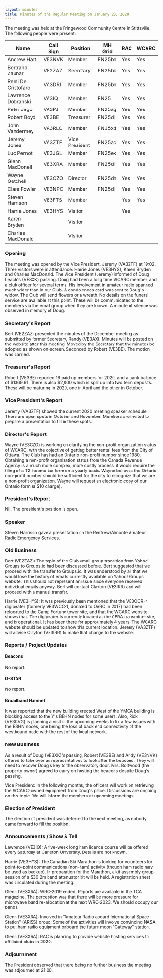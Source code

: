 ```yaml
---
layout: minutes
title: Minutes of the Regular Meeting on January 20, 2020
---
```


The meeting was held at  the Fringewood Community Centre in Stittsville.
The following people were present:

| Name                   | Call Sign  | Position         | MH Grid | RAC | WCARC |
|------------------------|------------|------------------|---------|-----|-------|
| Andrew Hart            | VE3NVK     | Member           | FN25bh  | Yes | Yes   |
| Bertrand Zauhar        | VE2ZAZ     | Secretary        | FN25bk  | Yes | Yes   |
| Remi De Cristofaro     | VA3DRI     | Member           | FN25bh  | Yes | Yes   |
| Lawrence Dobranski     | VA3IQ      | Member           | FN25    | Yes | Yes   |
| Peter Jago             | VA3PJ      | Member           | FN25ag  | Yes | Yes   |
| Robert Boyd            | VE3BE      | Treasurer        | FN25dj  | Yes | Yes   |
| John Vandermey         | VA3RLC     | Member           | FN15xd  | Yes | Yes   |
| Jeremy Jones           | VA3ZTF     | Vice President   | FN25ac  | Yes | Yes   |
| Luc Pernot             | VE3JGL     | Member           | FN25ek  | Yes | Yes   |
| Glenn MacDonell        | VE3XRA     | Member           | FN25dj  | Yes | Yes   |
| Wayne Getchell         | VE3CZO     | Director         | FN25dh  | Yes | Yes   |
| Clare Fowler           | VE3NPC     | Member           | FN25dj  | Yes | Yes   |
| Steven Harrison        | VE3FTS     | Member           |         | Yes | Yes   |
| Harrie Jones           | VE3HYS     | Visitor          |         | Yes |       |
| Karen Bryden           |            | Visitor          |         |     |       |
| Charles MacDonald      |            | Visitor          |         |     |       |

### Opening

The meeting was opened by the Vice President, Jeremy (VA3ZTF) at 19:02.
Three visitors were in attendance: Harrie Jones (VE3HYS), Karen Bryden and Charles MacDonald.
The Vice President (Jeremy) informed of Doug Leach's (VE3XK) passing. Doug had been a long time WCARC member, and a club officer for several terms. His involvement in amateur radio spanned much wider than in our Club. A condolences card was sent to Doug's widow. The Club will send flowers or a wreath. No details on the funeral service are available at this point. These will be communicated to the members via the email group when they are known. A minute of silence was observed in memory of Doug.

### Secretary's Report

Bert (VE2ZAZ) presented the minutes of the December meeting as submitted by former Secretary, Randy (VE3AX). Minutes will be posted on the website after this meeting. Moved by the Secretary that the minutes be adopted as shown on-screen. Seconded by Robert (VE3BE). The motion was carried.

### Treasurer's Report

Robert (VE3BE) reported 16 paid up members for 2020, and a bank balance of $1369.91.
There is also $2,000 which is split up into two term deposits. These will be maturing in 2020, one in April and the other in October.

### Vice President's Report

Jeremy (VA3ZTF) showed the current 2020 meeting speaker schedule.  There are open spots in October and November. Members are invited to prepare a presentation to fill in these spots.

### Director's Report

Wayne (VE3CZO) is working on clarifying the non-profit organization status of WCARC, with the objective of getting better rental fees from the City of Ottawa. The Club has had an Ontario non-profit number since 1980. Obtaining a non-profit organization status from the Canada Revenue Agency is a much more complex, more costly process; it would require the filing of a T2 income tax form on a yearly basis. Wayne believes the Ontario non-profit number should be sufficient for the city to recognize that we are a non-profit organization. Wayne will request an electronic copy of our Ontario form (a $10 charge).

### President's Report

Nil. The president's position is open.

### Speaker

Steven Harrison gave a presentation on the Renfrew/Almonte Amateur Radio Emergency Services.

### Old Business

Bert (VE2ZAZ): The topic of the Club email group transition from Yahoo! Groups to Groups.io had been discussed before. Bert suggested that we proceed with the transfer to Groups.io. It was understood by all that we would lose the history of emails currently available on Yahoo! Groups website. This should not represent an issue since everyone received individual emails anyway. Bert will contact Clayton (VE3IRR) and will proceed with a manual transfer.

Harrie (VE3HYS): It was previously been mentioned that the VE3OCR-4 digipeater (formerly VE3WCC-1, donated to OARC in 2017) had been relocated to the Camp Fortune tower site, and that the WCARC website shows that. The digipeater is currently located at the CFRA transmitter site, and is operational. It has been there for approximately 4 years. The WCARC website should be updated to show this current location. Jeremy (VA3ZTF) will advise Clayton (VE3IRR) to make that change to the website.

### Reports / Project Updates

#### Beacons

No report.

#### D-STAR

No report.

#### Broadband Hamnet

It was reported that the new building erected West of the YMCA building is blocking access to the Y's BBHN nodes for some users. Also, Rick (VE3CVG) is planning a visit in the upcoming weeks to fix a few issues with the BBHN nodes, one being the loss of back end connectivity of the westbound node with the rest of the local network.

### New Business

As a result of Doug (VE3XK)'s passing, Robert (VE3BE) and Andy (VE3NVK) offered to take over as representatives to look after the beacons. They will need to recover Doug's key to the observatory door. Mrs. Boltwood (the property owner) agreed to carry on hosting the beacons despite Doug's passing.

Vice President: In the following months, the officers will work on retrieving the WCARC-owned equipment from Doug's place. Discussions are ongoing on this topic. We will inform the members at upcoming meetings.

### Election of President

The election of president was deferred to the next meeting, as nobody came forward to fill the position.

### Announcements / Show & Tell

Lawrence (VE3IQ): A five-week long ham licence course will be offered every Saturday at Carleton University. Details are not known.

Harrie (VE3HYS): The Canadian Ski Marathon is looking for volunteers for point-to-point communications (non-ham) activity (though ham radio may be used as backup). In preparation for the Marathon, a kit assembly group session of a $30 2m band attenuator kit will be held. A registration sheet was circulated during the meeting.

Glenn (VE3XRA): WRC-2019 ended. Reports are available in the TCA magazine. The perception was that there will be more pressure for microwave band re-allocation at the next WRC-2023. We should occupy our bands.

Glenn (VE3XRA): Involved in "Amateur Radio aboard International Space Station" (ARISS) group. Some of the activities will involve convincing NASA to put ham radio equipment onboard the future moon "Gateway" station.

Glenn (VE3XRA): RAC is planning to provide website hosting services to affiliated clubs in 2020.

### Adjournment

The President observed that there being no further business the meeting was adjourned at 21:00.
